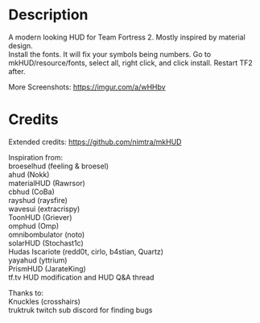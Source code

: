 # Description

A modern looking HUD for Team Fortress 2. Mostly inspired by material design.  
Install the fonts. It will fix your symbols being numbers. Go to mkHUD/resource/fonts, select all, right click, and click install. Restart TF2 after.  
  
More Screenshots: <https://imgur.com/a/wHHbv>

# Credits

Extended credits: <https://github.com/nimtra/mkHUD>  
  
Inspiration from:  
broeselhud (feeling & broesel)  
ahud (Nokk)  
materialHUD (Rawrsor)  
cbhud (CoBa)  
rayshud (raysfire)  
wavesui (extracrispy)  
ToonHUD (Griever)  
omphud (Omp)  
omnibombulator (noto)  
solarHUD (Stochast1c)  
Hudas Iscariote (redd0t, cirlo, b4stian, Quartz)  
yayahud (yttrium)  
PrismHUD (JarateKing)  
tf.tv HUD modification and HUD Q&A thread  
  
Thanks to:  
Knuckles (crosshairs)  
truktruk twitch sub discord for finding bugs
